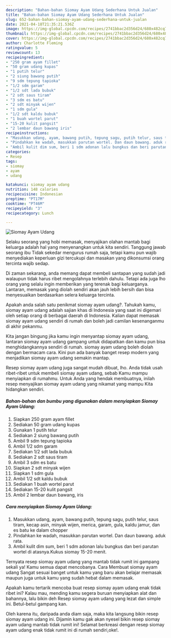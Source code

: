 ```yaml
---
description: "Bahan-bahan Siomay Ayam Udang Sederhana Untuk Jualan"
title: "Bahan-bahan Siomay Ayam Udang Sederhana Untuk Jualan"
slug: 652-bahan-bahan-siomay-ayam-udang-sederhana-untuk-jualan
date: 2021-04-18T21:35:21.536Z
image: https://img-global.cpcdn.com/recipes/2741bbac2d356d24/680x482cq70/siomay-ayam-udang-foto-resep-utama.jpg
thumbnail: https://img-global.cpcdn.com/recipes/2741bbac2d356d24/680x482cq70/siomay-ayam-udang-foto-resep-utama.jpg
cover: https://img-global.cpcdn.com/recipes/2741bbac2d356d24/680x482cq70/siomay-ayam-udang-foto-resep-utama.jpg
author: Charlotte Fleming
ratingvalue: 5
reviewcount: 13
recipeingredient:
- "250 gram ayam fillet"
- "50 gram udang kupas"
- "1 putih telur"
- "2 siung bawang putih"
- "9 sdm tepung tapioka"
- "1/2 sdm garam"
- "1/2 sdt lada bubuk"
- "2 sdt saus tiram"
- "3 sdm es batu"
- "2 sdt minyak wijen"
- "1 sdm gula"
- "1/2 sdt kaldu bubuk"
- "1 buah wortel parut"
- "15-20 kulit pangsit"
- "2 lembar daun bawang iris"
recipeinstructions:
- "Masukkan udang, ayam, bawang putih, tepung sagu, putih telur, saus tiram, kecap asin, minyak wijen, merica, garam, gula, kaldu jamur, dan es batu ke dalam chopper"
- "Pindahkan ke wadah, masukkan parutan wortel. Dan daun bawang. aduk rata."
- "Ambil kulit dim sum, beri 1 sdm adonan lalu bungkus dan beri parutan wortel di atasnya.Kukus siomay 15-20 menit."
categories:
- Resep
tags:
- siomay
- ayam
- udang

katakunci: siomay ayam udang 
nutrition: 148 calories
recipecuisine: Indonesian
preptime: "PT17M"
cooktime: "PT46M"
recipeyield: "3"
recipecategory: Lunch

---
```



![Siomay Ayam Udang](https://img-global.cpcdn.com/recipes/2741bbac2d356d24/680x482cq70/siomay-ayam-udang-foto-resep-utama.jpg)

Selaku seorang yang hobi memasak, menyajikan olahan mantab bagi keluarga adalah hal yang menyenangkan untuk kita sendiri. Tanggung jawab seorang ibu Tidak sekedar mengurus rumah saja, tetapi kamu pun wajib menyediakan keperluan gizi tercukupi dan masakan yang dikonsumsi orang tercinta wajib sedap.

Di zaman  sekarang, anda memang dapat membeli santapan yang sudah jadi walaupun tidak harus ribet mengolahnya terlebih dahulu. Tetapi ada juga lho orang yang selalu ingin memberikan yang terenak bagi keluarganya. Lantaran, memasak yang diolah sendiri akan jauh lebih bersih dan bisa menyesuaikan berdasarkan selera keluarga tercinta. 



Apakah anda salah satu penikmat siomay ayam udang?. Tahukah kamu, siomay ayam udang adalah sajian khas di Indonesia yang saat ini digemari oleh setiap orang di berbagai daerah di Indonesia. Kalian dapat memasak siomay ayam udang sendiri di rumah dan boleh jadi camilan kesenanganmu di akhir pekanmu.

Kita jangan bingung jika kamu ingin menyantap siomay ayam udang, lantaran siomay ayam udang gampang untuk didapatkan dan kamu pun bisa menghidangkannya sendiri di rumah. siomay ayam udang boleh diolah dengan bermacam cara. Kini pun ada banyak banget resep modern yang menjadikan siomay ayam udang semakin mantap.

Resep siomay ayam udang juga sangat mudah dibuat, lho. Anda tidak usah ribet-ribet untuk membeli siomay ayam udang, sebab Kamu mampu menyiapkan di rumahmu. Untuk Anda yang hendak membuatnya, inilah resep menyajikan siomay ayam udang yang nikamat yang mampu Kita hidangkan sendiri.

<!--inarticleads1-->

##### Bahan-bahan dan bumbu yang digunakan dalam menyiapkan Siomay Ayam Udang:

1. Siapkan 250 gram ayam fillet
1. Sediakan 50 gram udang kupas
1. Gunakan 1 putih telur
1. Sediakan 2 siung bawang putih
1. Ambil 9 sdm tepung tapioka
1. Ambil 1/2 sdm garam
1. Sediakan 1/2 sdt lada bubuk
1. Sediakan 2 sdt saus tiram
1. Ambil 3 sdm es batu
1. Siapkan 2 sdt minyak wijen
1. Siapkan 1 sdm gula
1. Ambil 1/2 sdt kaldu bubuk
1. Sediakan 1 buah wortel parut
1. Sediakan 15-20 kulit pangsit
1. Ambil 2 lembar daun bawang, iris




<!--inarticleads2-->

##### Cara menyiapkan Siomay Ayam Udang:

1. Masukkan udang, ayam, bawang putih, tepung sagu, putih telur, saus tiram, kecap asin, minyak wijen, merica, garam, gula, kaldu jamur, dan es batu ke dalam chopper
1. Pindahkan ke wadah, masukkan parutan wortel. Dan daun bawang. aduk rata.
1. Ambil kulit dim sum, beri 1 sdm adonan lalu bungkus dan beri parutan wortel di atasnya.Kukus siomay 15-20 menit.




Ternyata resep siomay ayam udang yang mantab tidak rumit ini gampang sekali ya! Kamu semua dapat mencobanya. Cara Membuat siomay ayam udang Sangat sesuai banget untuk kamu yang baru akan belajar memasak maupun juga untuk kamu yang sudah hebat dalam memasak.

Apakah kamu tertarik mencoba buat resep siomay ayam udang enak tidak ribet ini? Kalau mau, mending kamu segera buruan menyiapkan alat dan bahannya, lalu bikin deh Resep siomay ayam udang yang lezat dan simple ini. Betul-betul gampang kan. 

Oleh karena itu, daripada anda diam saja, maka kita langsung bikin resep siomay ayam udang ini. Dijamin kamu gak akan nyesel bikin resep siomay ayam udang mantab tidak rumit ini! Selamat berkreasi dengan resep siomay ayam udang enak tidak rumit ini di rumah sendiri,oke!.

